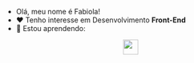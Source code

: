 - Olá, meu nome é Fabiola! 
- ❤️ Tenho interesse em Desenvolvimento **Front-End**
- 🌱 Estou aprendendo:

<p align="center">
  <a href="https://skillicons.dev">
    <img src="https://skillicons.dev/icons?i=html,css,js,python,git,github,vue,react,jquery,bootstrap" style="height: 30px;"/>
  </a>
</p>
